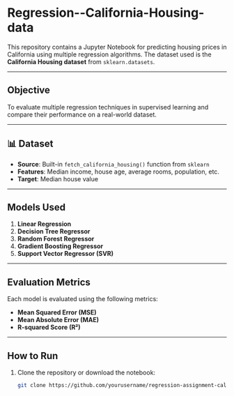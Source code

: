 # Regression--California-Housing-data

This repository contains a Jupyter Notebook for predicting housing prices in California using multiple regression algorithms. The dataset used is the **California Housing dataset** from `sklearn.datasets`.

---

##  Objective

To evaluate multiple regression techniques in supervised learning and compare their performance on a real-world dataset.

---

## 📊 Dataset

- **Source**: Built-in `fetch_california_housing()` function from `sklearn`
- **Features**: Median income, house age, average rooms, population, etc.
- **Target**: Median house value

---

## Models Used

1. **Linear Regression**
2. **Decision Tree Regressor**
3. **Random Forest Regressor**
4. **Gradient Boosting Regressor**
5. **Support Vector Regressor (SVR)**

---

##  Evaluation Metrics

Each model is evaluated using the following metrics:

- **Mean Squared Error (MSE)**
- **Mean Absolute Error (MAE)**
- **R-squared Score (R²)**

---

## How to Run

1. Clone the repository or download the notebook:
   ```bash
   git clone https://github.com/yourusername/regression-assignment-california-housing.git
